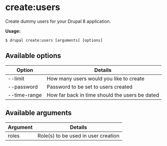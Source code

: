# create:users
Create dummy users for your Drupal 8 application.

**Usage:**
```
$ drupal create:users [arguments] [options] 
```

## Available options
Option | Details
-------|-------------
--limit | How many users would you like to create
--password | Password to be set to users created
--time-range | How far back in time should the users be dated

## Available arguments
Argument | Details
---------|-------------
roles | Role(s) to be used in user creation
